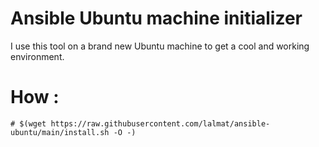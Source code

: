 # Ansible Ubuntu machine initializer

I use this tool on a brand new Ubuntu machine to get a cool and working environment.

# How :
```
# $(wget https://raw.githubusercontent.com/lalmat/ansible-ubuntu/main/install.sh -O -)
```
